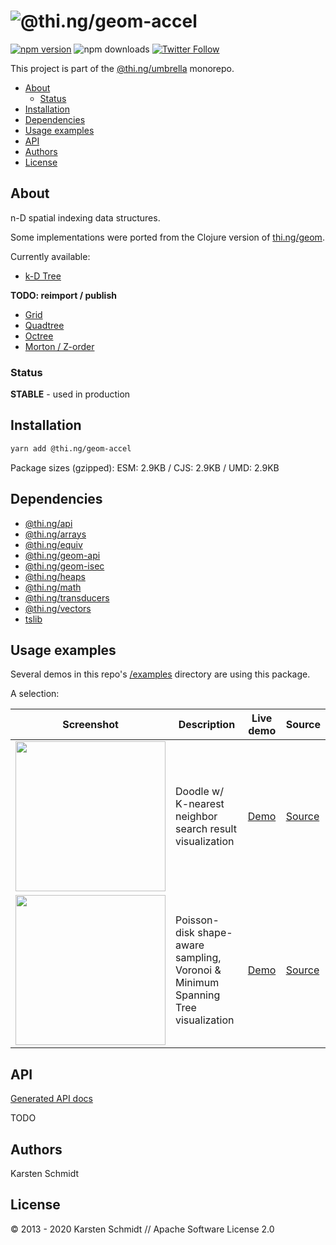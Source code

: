 <!-- This file is generated - DO NOT EDIT! -->

# ![@thi.ng/geom-accel](https://media.thi.ng/umbrella/banners/thing-geom-accel.svg?1584814494)

[![npm version](https://img.shields.io/npm/v/@thi.ng/geom-accel.svg)](https://www.npmjs.com/package/@thi.ng/geom-accel)
![npm downloads](https://img.shields.io/npm/dm/@thi.ng/geom-accel.svg)
[![Twitter Follow](https://img.shields.io/twitter/follow/thing_umbrella.svg?style=flat-square&label=twitter)](https://twitter.com/thing_umbrella)

This project is part of the
[@thi.ng/umbrella](https://github.com/thi-ng/umbrella/) monorepo.

- [About](#about)
  - [Status](#status)
- [Installation](#installation)
- [Dependencies](#dependencies)
- [Usage examples](#usage-examples)
- [API](#api)
- [Authors](#authors)
- [License](#license)

## About

n-D spatial indexing data structures.

Some implementations were ported from the Clojure version of
[thi.ng/geom](http://thi.ng/geom).

Currently available:

- [k-D Tree](src/kdtree.ts)

**TODO: reimport / publish**

- [Grid](src/grid.ts)
- [Quadtree](src/quadtree.ts)
- [Octree](src/octree.ts)
- [Morton / Z-order](src/morton.ts)

### Status

**STABLE** - used in production

## Installation

```bash
yarn add @thi.ng/geom-accel
```

Package sizes (gzipped): ESM: 2.9KB / CJS: 2.9KB / UMD: 2.9KB

## Dependencies

- [@thi.ng/api](https://github.com/thi-ng/umbrella/tree/develop/packages/api)
- [@thi.ng/arrays](https://github.com/thi-ng/umbrella/tree/develop/packages/arrays)
- [@thi.ng/equiv](https://github.com/thi-ng/umbrella/tree/develop/packages/equiv)
- [@thi.ng/geom-api](https://github.com/thi-ng/umbrella/tree/develop/packages/geom-api)
- [@thi.ng/geom-isec](https://github.com/thi-ng/umbrella/tree/develop/packages/geom-isec)
- [@thi.ng/heaps](https://github.com/thi-ng/umbrella/tree/develop/packages/heaps)
- [@thi.ng/math](https://github.com/thi-ng/umbrella/tree/develop/packages/math)
- [@thi.ng/transducers](https://github.com/thi-ng/umbrella/tree/develop/packages/transducers)
- [@thi.ng/vectors](https://github.com/thi-ng/umbrella/tree/develop/packages/vectors)
- [tslib](https://github.com/thi-ng/umbrella/tree/develop/packages/undefined)

## Usage examples

Several demos in this repo's
[/examples](https://github.com/thi-ng/umbrella/tree/develop/examples)
directory are using this package.

A selection:

| Screenshot                                                                                                              | Description                                                                      | Live demo                                              | Source                                                                              |
| ----------------------------------------------------------------------------------------------------------------------- | -------------------------------------------------------------------------------- | ------------------------------------------------------ | ----------------------------------------------------------------------------------- |
| <img src="https://raw.githubusercontent.com/thi-ng/umbrella/develop/assets/examples/geom-knn.jpg" width="240"/>         | Doodle w/ K-nearest neighbor search result visualization                         | [Demo](https://demo.thi.ng/umbrella/geom-knn/)         | [Source](https://github.com/thi-ng/umbrella/tree/develop/examples/geom-knn)         |
| <img src="https://raw.githubusercontent.com/thi-ng/umbrella/develop/assets/examples/geom-voronoi-mst.jpg" width="240"/> | Poisson-disk shape-aware sampling, Voronoi & Minimum Spanning Tree visualization | [Demo](https://demo.thi.ng/umbrella/geom-voronoi-mst/) | [Source](https://github.com/thi-ng/umbrella/tree/develop/examples/geom-voronoi-mst) |

## API

[Generated API docs](https://docs.thi.ng/umbrella/geom-accel/)

TODO

## Authors

Karsten Schmidt

## License

&copy; 2013 - 2020 Karsten Schmidt // Apache Software License 2.0
